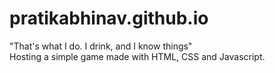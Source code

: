 # pratikabhinav.github.io
"That's what I do. I drink, and I know things"
<br>
Hosting a simple game made with HTML, CSS and Javascript.
